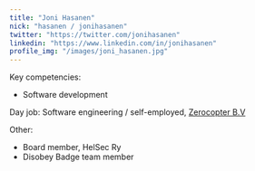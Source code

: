 ```yaml
---
title: "Joni Hasanen"
nick: "hasanen / jonihasanen"
twitter: "https://twitter.com/jonihasanen"
linkedin: "https://www.linkedin.com/in/jonihasanen"
profile_img: "/images/joni_hasanen.jpg"
---
```


Key competencies:
* Software development

Day job: Software engineering / self-employed, [Zerocopter B.V](https://www.zerocopter.com/)

Other:
* Board member, HelSec Ry
* Disobey Badge team member